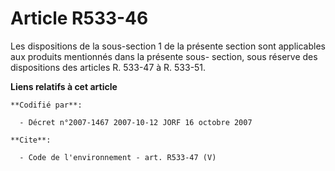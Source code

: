# Article R533-46

Les dispositions de la sous-section 1 de la présente section sont applicables aux produits mentionnés dans la présente sous-
section, sous réserve des dispositions des articles R. 533-47 à R. 533-51.

**Liens relatifs à cet article**

	**Codifié par**:

	  - Décret n°2007-1467 2007-10-12 JORF 16 octobre 2007

	**Cite**:

	  - Code de l'environnement - art. R533-47 (V)
